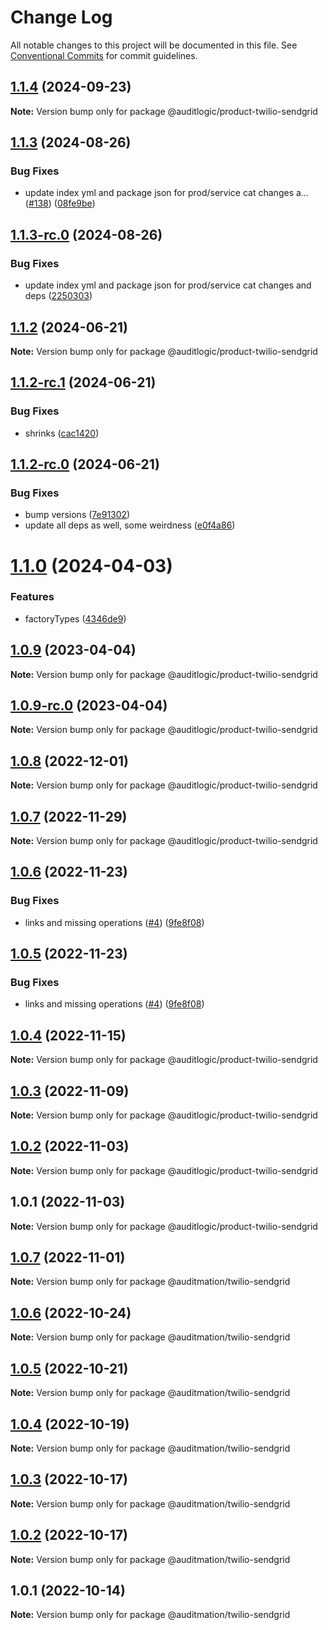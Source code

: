# Change Log

All notable changes to this project will be documented in this file.
See [Conventional Commits](https://conventionalcommits.org) for commit guidelines.

## [1.1.4](https://github.com/auditlogic/product/compare/@auditlogic/product-twilio-sendgrid@1.1.3...@auditlogic/product-twilio-sendgrid@1.1.4) (2024-09-23)

**Note:** Version bump only for package @auditlogic/product-twilio-sendgrid





## [1.1.3](https://github.com/auditlogic/product/compare/@auditlogic/product-twilio-sendgrid@1.1.2...@auditlogic/product-twilio-sendgrid@1.1.3) (2024-08-26)


### Bug Fixes

* update index yml and package json for prod/service cat changes a… ([#138](https://github.com/auditlogic/product/issues/138)) ([08fe9be](https://github.com/auditlogic/product/commit/08fe9beb1c8457462a19bc69caa02e6212d97e1a))





## [1.1.3-rc.0](https://github.com/auditlogic/product/compare/@auditlogic/product-twilio-sendgrid@1.1.2...@auditlogic/product-twilio-sendgrid@1.1.3-rc.0) (2024-08-26)


### Bug Fixes

* update index yml and package json for prod/service cat changes and deps ([2250303](https://github.com/auditlogic/product/commit/225030363a363608240135b7ebed386b28f01e4b))





## [1.1.2](https://github.com/auditlogic/product/compare/@auditlogic/product-twilio-sendgrid@1.1.2-rc.1...@auditlogic/product-twilio-sendgrid@1.1.2) (2024-06-21)

**Note:** Version bump only for package @auditlogic/product-twilio-sendgrid





## [1.1.2-rc.1](https://github.com/auditlogic/product/compare/@auditlogic/product-twilio-sendgrid@1.1.2-rc.0...@auditlogic/product-twilio-sendgrid@1.1.2-rc.1) (2024-06-21)


### Bug Fixes

* shrinks ([cac1420](https://github.com/auditlogic/product/commit/cac14200fefcd8183ab69fe89a47bd3f70f563e9))





## [1.1.2-rc.0](https://github.com/auditlogic/product/compare/@auditlogic/product-twilio-sendgrid@1.1.0...@auditlogic/product-twilio-sendgrid@1.1.2-rc.0) (2024-06-21)


### Bug Fixes

* bump versions ([7e91302](https://github.com/auditlogic/product/commit/7e913023b8b312150ed7762c32fbbe616be71de5))
* update all deps as well, some weirdness ([e0f4a86](https://github.com/auditlogic/product/commit/e0f4a864714e2d3de6bbf3da014d5312fe53be2f))





# [1.1.0](https://github.com/auditlogic/product/compare/@auditlogic/product-twilio-sendgrid@1.0.9...@auditlogic/product-twilio-sendgrid@1.1.0) (2024-04-03)


### Features

* factoryTypes ([4346de9](https://github.com/auditlogic/product/commit/4346de92693aee892fccf725338ffc7b80ab182b))





## [1.0.9](https://github.com/auditlogic/product/compare/@auditlogic/product-twilio-sendgrid@1.0.8...@auditlogic/product-twilio-sendgrid@1.0.9) (2023-04-04)

**Note:** Version bump only for package @auditlogic/product-twilio-sendgrid





## [1.0.9-rc.0](https://github.com/auditlogic/product/compare/@auditlogic/product-twilio-sendgrid@1.0.8...@auditlogic/product-twilio-sendgrid@1.0.9-rc.0) (2023-04-04)

**Note:** Version bump only for package @auditlogic/product-twilio-sendgrid





## [1.0.8](https://github.com/auditlogic/product/compare/@auditlogic/product-twilio-sendgrid@1.0.7...@auditlogic/product-twilio-sendgrid@1.0.8) (2022-12-01)

**Note:** Version bump only for package @auditlogic/product-twilio-sendgrid





## [1.0.7](https://github.com/auditlogic/product/compare/@auditlogic/product-twilio-sendgrid@1.0.6...@auditlogic/product-twilio-sendgrid@1.0.7) (2022-11-29)

**Note:** Version bump only for package @auditlogic/product-twilio-sendgrid





## [1.0.6](https://github.com/auditlogic/product/compare/@auditlogic/product-twilio-sendgrid@1.0.4...@auditlogic/product-twilio-sendgrid@1.0.6) (2022-11-23)


### Bug Fixes

* links and missing operations ([#4](https://github.com/auditlogic/product/issues/4)) ([9fe8f08](https://github.com/auditlogic/product/commit/9fe8f08fe7c57fdb79f991ac35bd6ac2e7dcad38))





## [1.0.5](https://github.com/auditlogic/product/compare/@auditlogic/product-twilio-sendgrid@1.0.4...@auditlogic/product-twilio-sendgrid@1.0.5) (2022-11-23)


### Bug Fixes

* links and missing operations ([#4](https://github.com/auditlogic/product/issues/4)) ([9fe8f08](https://github.com/auditlogic/product/commit/9fe8f08fe7c57fdb79f991ac35bd6ac2e7dcad38))





## [1.0.4](https://github.com/auditlogic/product/compare/@auditlogic/product-twilio-sendgrid@1.0.3...@auditlogic/product-twilio-sendgrid@1.0.4) (2022-11-15)

**Note:** Version bump only for package @auditlogic/product-twilio-sendgrid





## [1.0.3](https://github.com/auditlogic/product/compare/@auditlogic/product-twilio-sendgrid@1.0.2...@auditlogic/product-twilio-sendgrid@1.0.3) (2022-11-09)

**Note:** Version bump only for package @auditlogic/product-twilio-sendgrid





## [1.0.2](https://github.com/auditlogic/product/compare/@auditlogic/product-twilio-sendgrid@1.0.1...@auditlogic/product-twilio-sendgrid@1.0.2) (2022-11-03)

**Note:** Version bump only for package @auditlogic/product-twilio-sendgrid





## 1.0.1 (2022-11-03)

**Note:** Version bump only for package @auditlogic/product-twilio-sendgrid





## [1.0.7](https://github.com/auditmation/store-content/compare/@auditmation/twilio-sendgrid@1.0.6...@auditmation/twilio-sendgrid@1.0.7) (2022-11-01)

**Note:** Version bump only for package @auditmation/twilio-sendgrid





## [1.0.6](https://github.com/auditmation/store-content/compare/@auditmation/twilio-sendgrid@1.0.5...@auditmation/twilio-sendgrid@1.0.6) (2022-10-24)

**Note:** Version bump only for package @auditmation/twilio-sendgrid





## [1.0.5](https://github.com/auditmation/store-content/compare/@auditmation/twilio-sendgrid@1.0.4...@auditmation/twilio-sendgrid@1.0.5) (2022-10-21)

**Note:** Version bump only for package @auditmation/twilio-sendgrid





## [1.0.4](https://github.com/auditmation/store-content/compare/@auditmation/twilio-sendgrid@1.0.3...@auditmation/twilio-sendgrid@1.0.4) (2022-10-19)

**Note:** Version bump only for package @auditmation/twilio-sendgrid





## [1.0.3](https://github.com/auditmation/store-content/compare/@auditmation/twilio-sendgrid@1.0.2...@auditmation/twilio-sendgrid@1.0.3) (2022-10-17)

**Note:** Version bump only for package @auditmation/twilio-sendgrid





## [1.0.2](https://github.com/auditmation/store-content/compare/@auditmation/twilio-sendgrid@1.0.1...@auditmation/twilio-sendgrid@1.0.2) (2022-10-17)

**Note:** Version bump only for package @auditmation/twilio-sendgrid





## 1.0.1 (2022-10-14)

**Note:** Version bump only for package @auditmation/twilio-sendgrid
